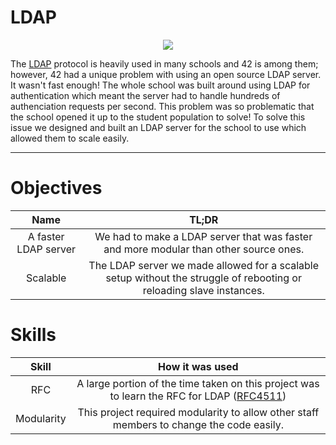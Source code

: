 # LDAP
<p align="center">
  <img src="http://salesbox.com/wp-content/uploads/2017/09/Messaging-Pillars-Technology-Scalability.png">
</p>

The [LDAP](https://en.wikipedia.org/wiki/Lightweight_Directory_Access_Protocol) protocol is heavily used in many schools and 42 is among them; however, 42 had a unique problem with using an open source LDAP server. It wasn't fast enough! The whole school was built around using LDAP for authentication which meant the server had to handle hundreds of authenciation requests per second. This problem was so problematic that the school opened it up to the student population to solve! To solve this issue we designed and built an LDAP server for the school to use which allowed them to scale easily.

---

# Objectives
|Name|TL;DR
|:-:|:-:|
|A faster LDAP server|We had to make a LDAP server that was faster and more modular than other source ones.|
|Scalable|The LDAP server we made allowed for a scalable setup without the struggle of rebooting or reloading slave instances.|

# Skills
|Skill|How it was used
|:-:|:-:|
|RFC|A large portion of the time taken on this project was to learn the RFC for LDAP ([RFC4511](https://tools.ietf.org/html/rfc4511))|
|Modularity|This project required modularity to allow other staff members to change the code easily.|
